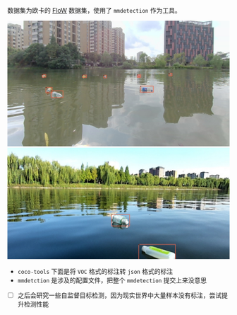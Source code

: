 数据集为欧卡的 [FloW](http://www.orca-tech.cn/datasets/FloW/FloW-Img) 数据集，使用了 `mmdetection` 作为工具。

<p align="center">
    <img src="./sample/1.jpg" alt="1">
    <img src="./sample/2.jpg" alt="2">
</p>

- `coco-tools` 下面是将 `VOC` 格式的标注转 `json` 格式的标注
- `mmdetction` 是涉及的配置文件，把整个 `mmdetection` 提交上来没意思
- [ ] 之后会研究一些自监督目标检测，因为现实世界中大量样本没有标注，尝试提升检测性能

